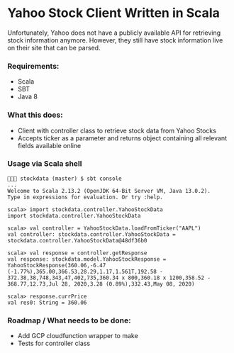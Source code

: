 # Yahoo Stock Client Written in Scala

Unfortunately, Yahoo does not have a publicly available API for 
retrieving stock information anymore. However, they still have
stock information live on their site that can be parsed.

### Requirements:
- Scala
- SBT
- Java 8

### What this does:
- Client with controller class to retrieve stock data from Yahoo Stocks
- Accepts ticker as a parameter and returns object containing all relevant fields available online

### Usage via Scala shell
```
🌴🌴🌴 stockdata (master) $ sbt console
...
Welcome to Scala 2.13.2 (OpenJDK 64-Bit Server VM, Java 13.0.2).
Type in expressions for evaluation. Or try :help.

scala> import stockdata.controller.YahooStockData
import stockdata.controller.YahooStockData

scala> val controller = YahooStockData.loadFromTicker("AAPL")
val controller: stockdata.controller.YahooStockData = stockdata.controller.YahooStockData@48df36b0

scala> val response = controller.getResponse
val response: stockdata.model.YahooStockResponse = YahooStockResponse(360.06,-6.47 (-1.77%),365.00,366.53,28.29,1.17,1.561T,192.58 - 372.38,38,748,343,47,402,735,360.34 x 800,360.18 x 1200,358.52 - 368.77,12.73,Jul 28, 2020,3.28 (0.89%),332.43,May 08, 2020)

scala> response.currPrice
val res0: String = 360.06
```

### Roadmap / What needs to be done:
- Add GCP cloudfunction wrapper to make
- Tests for controller class